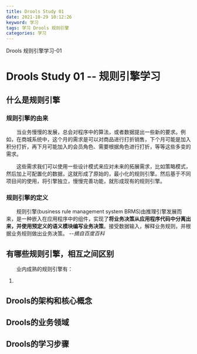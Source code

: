 ```yaml
---
title: Drools Study 01
date: 2021-10-29 10:12:26
keyword: 学习
tags: 学习 Drools 规则引擎
categories: 学习
---
```


Drools 规则引擎学习-01

<!--more-->
# Drools Study 01 -- 规则引擎学习

## 什么是规则引擎

### 规则引擎的由来

&#8195;&#8195;当业务慢慢的发展，总会对程序中的算法，或者数据提出一些新的要求。例如，在商城系统中，这个月的需求是可以对商品进行打折销售，下个月可能是加入积分打折，再下月可能加入的会员角色、需要根据角色进行打折，等等这些多变的需求。

&#8195;&#8195;这些需求我们可以使用一些设计模式来应对未来的拓展需求，比如策略模式，然后加上可配置化的数据，这就形成了原始的，最小化的规则引擎。然后基于不同项目间的使用，将引擎独立，慢慢完善功能，就形成现有的规则引擎。

### 规则引擎的定义

&#8195;&#8195;规则引擎(business rule management system BRMS)由推理引擎发展而来，是一种嵌入在应用程序中的组件，实现了**将业务决策从应用程序代码中分离出来，并使用预定义的语义模块编写业务决策**。接受数据输入，解释业务规则，并根据业务规则做出业务决策。 *--摘自百度百科*

## 有哪些规则引擎，相互之间区别

&#8195;&#8195;业内成熟的规则引擎有：

1. 


## Drools的架构和核心概念

## Drools的业务领域

## Drools的学习步骤